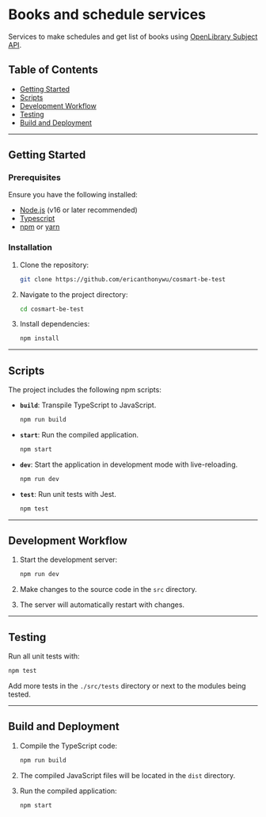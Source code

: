 # Books and schedule services

Services to make schedules and get list of books using [OpenLibrary Subject API](https://openlibrary.org/dev/docs/api/subjects).

## Table of Contents

- [Getting Started](#getting-started)
- [Scripts](#scripts)
- [Development Workflow](#development-workflow)
- [Testing](#testing)
- [Build and Deployment](#build-and-deployment)

---

## Getting Started

### Prerequisites

Ensure you have the following installed:

- [Node.js](https://nodejs.org/) (v16 or later recommended)
- [Typescript](https://www.typescriptlang.org/)
- [npm](https://www.npmjs.com/) or [yarn](https://yarnpkg.com/)

### Installation

1. Clone the repository:

   ```bash
   git clone https://github.com/ericanthonywu/cosmart-be-test
   ```

2. Navigate to the project directory:

   ```bash
   cd cosmart-be-test
   ```

3. Install dependencies:

   ```bash
   npm install
   ```

---

## Scripts

The project includes the following npm scripts:

- **`build`**: Transpile TypeScript to JavaScript.

  ```bash
  npm run build
  ```

- **`start`**: Run the compiled application.

  ```bash
  npm start
  ```

- **`dev`**: Start the application in development mode with live-reloading.

  ```bash
  npm run dev
  ```

- **`test`**: Run unit tests with Jest.

  ```bash
  npm test
  ```

---

## Development Workflow

1. Start the development server:

   ```bash
   npm run dev
   ```

2. Make changes to the source code in the `src` directory.

3. The server will automatically restart with changes.

---

## Testing

Run all unit tests with:

```bash
npm test
```

Add more tests in the `./src/tests` directory or next to the modules being tested.

---

## Build and Deployment

1. Compile the TypeScript code:

   ```bash
   npm run build
   ```

2. The compiled JavaScript files will be located in the `dist` directory.

3. Run the compiled application:

   ```bash
   npm start
   ```
